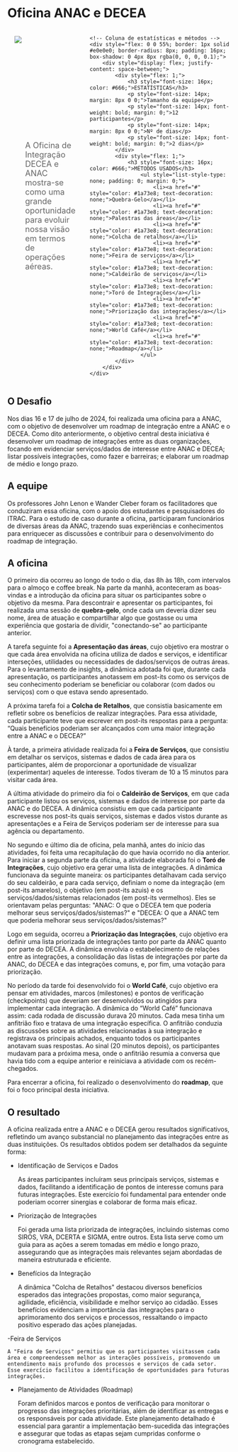 # Oficina ANAC e DECEA

<div style="display: flex; justify-content: space-between;">
    <!-- Coluna da pergunta -->
    <div style="display: flex; align-items: center; padding: 16px; margin-right: 16px; flex: 1;">
        <img src="/assets/ic-quote.png" style="margin-right: 8px; align-self: flex-start;">
        <p style="font-size: 18px; color: #666; margin: 0;">A Oficina de Integração DECEA e ANAC mostra-se como uma grande oportunidade para evoluir nossa visão em termos de operações aéreas.​</p>
    </div>

    <!-- Coluna de estatísticas e métodos -->
    <div style="flex: 0 0 55%; border: 1px solid #e0e0e0; border-radius: 8px; padding: 16px; box-shadow: 0 4px 8px rgba(0, 0, 0, 0.1);">
        <div style="display: flex; justify-content: space-between;">
            <div style="flex: 1;">
                <h3 style="font-size: 16px; color: #666;">ESTATÍSTICAS</h3>
                <p style="font-size: 14px; margin: 8px 0 0;">Tamanho da equipe</p>
                <p style="font-size: 14px; font-weight: bold; margin: 0;">12 participantes</p>
                <p style="font-size: 14px; margin: 8px 0 0;">Nº de dias</p>
                <p style="font-size: 14px; font-weight: bold; margin: 0;">2 dias</p>
            </div>
            <div style="flex: 1;">
                <h3 style="font-size: 16px; color: #666;">MÉTODOS USADOS</h3>
                    <ul style="list-style-type: none; padding: 0; margin: 0;">
                        <li><a href="#" style="color: #1a73e8; text-decoration: none;">Quebra-Gelo</a></li>
                        <li><a href="#" style="color: #1a73e8; text-decoration: none;">Palestras das áreas​</a></li>
                        <li><a href="#" style="color: #1a73e8; text-decoration: none;">Colcha de retalhos</a></li>
                        <li><a href="#" style="color: #1a73e8; text-decoration: none;">Feira de serviços</a></li>
                        <li><a href="#" style="color: #1a73e8; text-decoration: none;">Caldeirão de serviços</a></li>
                        <li><a href="#" style="color: #1a73e8; text-decoration: none;">Toró de Integrações</a></li>
                        <li><a href="#" style="color: #1a73e8; text-decoration: none;">Priorização das integrações</a></li>
                        <li><a href="#" style="color: #1a73e8; text-decoration: none;">World Café</a></li>
                        <li><a href="#" style="color: #1a73e8; text-decoration: none;">Roadmap</a></li>
                    </ul>
            </div>
        </div>
    </div>
</div>


## O Desafio

Nos dias 16 e 17 de julho de 2024, foi realizada uma oficina para a ANAC, com o objetivo de desenvolver um roadmap de integração entre a ANAC e o DECEA. Como dito anteriormente, o objetivo central desta iniciativa é desenvolver um roadmap de integrações entre as duas organizações, focando em evidenciar serviços/dados de interesse entre ANAC e DECEA​; listar possíveis integrações, como fazer e barreiras​; e elaborar um roadmap de médio e longo prazo​.

## A equipe

Os professores John Lenon e Wander Cleber foram os facilitadores que conduziram essa oficina, com o apoio dos estudantes e pesquisadores do ITRAC. Para o estudo de caso durante a oficina, participaram funcionários de diversas áreas da ANAC, trazendo suas experiências e conhecimentos para enriquecer as discussões e contribuir para o desenvolvimento do roadmap de integração.

## A oficina

O primeiro dia ocorreu ao longo de todo o dia, das 8h às 18h, com intervalos para o almoço e coffee break. Na parte da manhã, aconteceram as boas-vindas e a introdução da oficina para situar os participantes sobre o objetivo da mesma. Para descontrair e apresentar os participantes, foi realizada uma sessão de **quebra-gelo**, onde cada um deveria dizer seu nome, área de atuação e compartilhar algo que gostasse ou uma experiência que gostaria de dividir, "conectando-se" ao participante anterior.

A tarefa seguinte foi a **Apresentação das áreas**, cujo objetivo era mostrar o que cada área envolvida na oficina utiliza de dados e serviços, e identificar interseções, utilidades ou necessidades de dados/serviços de outras áreas. Para o levantamento de insights, a dinâmica adotada foi que, durante cada apresentação, os participantes anotassem em post-its como os serviços de seu conhecimento poderiam se beneficiar ou colaborar (com dados ou serviços) com o que estava sendo apresentado.

A próxima tarefa foi a **Colcha de Retalhos**, que consistia basicamente em refletir sobre os benefícios de realizar integrações. Para essa atividade, cada participante teve que escrever em post-its respostas para a pergunta: “Quais benefícios poderiam ser alcançados com uma maior integração entre a ANAC e o DECEA?”

À tarde, a primeira atividade realizada foi a **Feira de Serviços**, que consistiu em detalhar os serviços, sistemas e dados de cada área para os participantes, além de proporcionar a oportunidade de visualizar (experimentar) aqueles de interesse. Todos tiveram de 10 a 15 minutos para visitar cada área.

A última atividade do primeiro dia foi o **Caldeirão de Serviços**, em que cada participante listou os serviços, sistemas e dados de interesse por parte da ANAC e do DECEA. A dinâmica consistiu em que cada participante escrevesse nos post-its quais serviços, sistemas e dados vistos durante as apresentações e a Feira de Serviços poderiam ser de interesse para sua agência ou departamento.

No segundo e último dia de oficina, pela manhã, antes do início das atividades, foi feita uma recapitulação do que havia ocorrido no dia anterior. Para iniciar a segunda parte da oficina, a atividade elaborada foi o **Toró de Integrações**, cujo objetivo era gerar uma lista de integrações. A dinâmica funcionava da seguinte maneira: os participantes detalhavam cada serviço do seu caldeirão, e para cada serviço, definiam o nome da integração (em post-its amarelos), o objetivo (em post-its azuis) e os serviços/dados/sistemas relacionados (em post-its vermelhos). Eles se orientavam pelas perguntas: "ANAC: O que o DECEA tem que poderia melhorar seus serviços/dados/sistemas?" e "DECEA: O que a ANAC tem que poderia melhorar seus serviços/dados/sistemas?"

Logo em seguida, ocorreu a **Priorização das Integrações**, cujo objetivo era definir uma lista priorizada de integrações tanto por parte da ANAC quanto por parte do DECEA. A dinâmica envolvia o estabelecimento de relações entre as integrações, a consolidação das listas de integrações por parte da ANAC, do DECEA e das integrações comuns, e, por fim, uma votação para priorização.

No período da tarde foi desenvolvido foi o **World Café**, cujo objetivo era pensar em atividades, marcos (milestones) e pontos de verificação (checkpoints) que deveriam ser desenvolvidos ou atingidos para implementar cada integração. A dinâmica do “World Café” funcionava assim: cada rodada de discussão durava 20 minutos. Cada mesa tinha um anfitrião fixo e tratava de uma integração específica. O anfitrião conduzia as discussões sobre as atividades relacionadas à sua integração e registrava os principais achados, enquanto todos os participantes anotavam suas respostas. Ao sinal (20 minutos depois), os participantes mudavam para a próxima mesa, onde o anfitrião resumia a conversa que havia tido com a equipe anterior e reiniciava a atividade com os recém-chegados.

Para encerrar a oficina, foi realizado o desenvolvimento do **roadmap**, que foi o foco principal desta iniciativa.

## O resultado

A oficina realizada entre a ANAC e o DECEA gerou resultados significativos, refletindo um avanço substancial no planejamento das integrações entre as duas instituições. Os resultados obtidos podem ser detalhados da seguinte forma:

- Identificação de Serviços e Dados

    As áreas participantes incluíram seus principais serviços, sistemas e dados, facilitando a identificação de pontos de interesse comuns para futuras integrações. Este exercício foi fundamental para entender onde poderiam ocorrer sinergias e colaborar de forma mais eficaz.

- Priorização de Integrações

    Foi gerada uma lista priorizada de integrações, incluindo sistemas como SIROS, VRA, DCERTA e SIGMA, entre outros. Esta lista serve como um guia para as ações a serem tomadas em médio e longo prazo, assegurando que as integrações mais relevantes sejam abordadas de maneira estruturada e eficiente.

- Benefícios da Integração

    A dinâmica "Colcha de Retalhos" destacou diversos benefícios esperados das integrações propostas, como maior segurança, agilidade, eficiência, visibilidade e melhor serviço ao cidadão. Esses benefícios evidenciam a importância das integrações para o aprimoramento dos serviços e processos, ressaltando o impacto positivo esperado das ações planejadas.


-Feira de Serviços

    A "Feira de Serviços" permitiu que os participantes visitassem cada área e compreendessem melhor as interações possíveis, promovendo um entendimento mais profundo dos processos e serviços de cada setor. Esse exercício facilitou a identificação de oportunidades para futuras integrações.

- Planejamento de Atividades (Roadmap)

    Foram definidos marcos e pontos de verificação para monitorar o progresso das integrações prioritárias, além de identificar as entregas e os responsáveis por cada atividade. Este planejamento detalhado é essencial para garantir a implementação bem-sucedida das integrações e assegurar que todas as etapas sejam cumpridas conforme o cronograma estabelecido.

